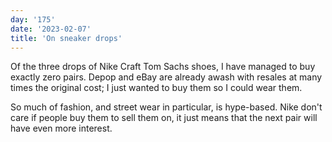 ```yaml
---
day: '175'
date: '2023-02-07'
title: 'On sneaker drops'
---
```


Of the three drops of Nike Craft Tom Sachs shoes, I have managed to buy exactly zero pairs. Depop and eBay are already awash with resales at many times the original cost; I just wanted to buy them so I could wear them.

So much of fashion, and street wear in particular, is hype-based. Nike don't care if people buy them to sell them on, it just means that the next pair will have even more interest.
